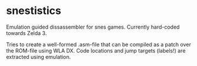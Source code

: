 snestistics
===========
Emulation guided dissassembler for snes games. Currently hard-coded towards Zelda 3.

Tries to create a well-formed .asm-file that can be compiled as a patch over the ROM-file using WLA DX.
Code locations and jump targets (labels!) are extracted using emulation.


